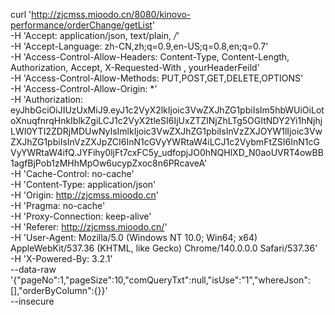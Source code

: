 

curl 'http://zjcmss.mioodo.cn/8080/kinovo-performance/orderChange/getList' \
-H 'Accept: application/json, text/plain, */*' \
-H 'Accept-Language: zh-CN,zh;q=0.9,en-US;q=0.8,en;q=0.7' \
-H 'Access-Control-Allow-Headers: Content-Type, Content-Length, Authorization, Accept, X-Requested-With , yourHeaderFeild' \
-H 'Access-Control-Allow-Methods: PUT,POST,GET,DELETE,OPTIONS' \
-H 'Access-Control-Allow-Origin: *' \
-H 'Authorization: eyJhbGciOiJIUzUxMiJ9.eyJ1c2VyX2lkIjoic3VwZXJhZG1pbiIsIm5hbWUiOiLotoXnuqfnrqHnkIblkZgiLCJ1c2VyX2tleSI6IjUxZTZlNjZhLTg5OGItNDY2Yi1hNjhjLWI0YTI2ZDRjMDUwNyIsImlkIjoic3VwZXJhZG1pbiIsInVzZXJOYW1lIjoic3VwZXJhZG1pbiIsInVzZXJpZCI6InN1cGVyYWRtaW4iLCJ1c2VybmFtZSI6InN1cGVyYWRtaW4ifQ.JYFihy0ljFt7cxFC5y_udfopjJO0hNQHlXD_N0aoUVRT4owBB1agfBjPob1zMHhMpOw6ucypZxoc8n6PRcaveA' \
-H 'Cache-Control: no-cache' \
-H 'Content-Type: application/json' \
-H 'Origin: http://zjcmss.mioodo.cn' \
-H 'Pragma: no-cache' \
-H 'Proxy-Connection: keep-alive' \
-H 'Referer: http://zjcmss.mioodo.cn/' \
-H 'User-Agent: Mozilla/5.0 (Windows NT 10.0; Win64; x64) AppleWebKit/537.36 (KHTML, like Gecko) Chrome/140.0.0.0 Safari/537.36' \
-H 'X-Powered-By: 3.2.1' \
--data-raw '{"pageNo":1,"pageSize":10,"comQueryTxt":null,"isUse":"1","whereJson":[],"orderByColumn":{}}' \
--insecure


